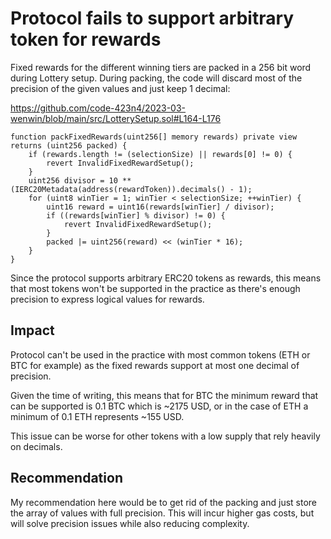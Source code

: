 # Protocol fails to support arbitrary token for rewards

Fixed rewards for the different winning tiers are packed in a 256 bit word during Lottery setup. During packing, the code will discard most of the precision of the given values and just keep 1 decimal:

https://github.com/code-423n4/2023-03-wenwin/blob/main/src/LotterySetup.sol#L164-L176

```solidity
function packFixedRewards(uint256[] memory rewards) private view returns (uint256 packed) {
    if (rewards.length != (selectionSize) || rewards[0] != 0) {
        revert InvalidFixedRewardSetup();
    }
    uint256 divisor = 10 ** (IERC20Metadata(address(rewardToken)).decimals() - 1);
    for (uint8 winTier = 1; winTier < selectionSize; ++winTier) {
        uint16 reward = uint16(rewards[winTier] / divisor);
        if ((rewards[winTier] % divisor) != 0) {
            revert InvalidFixedRewardSetup();
        }
        packed |= uint256(reward) << (winTier * 16);
    }
}
```

Since the protocol supports arbitrary ERC20 tokens as rewards, this means that most tokens won't be supported in the practice as there's enough precision to express logical values for rewards.

## Impact

Protocol can't be used in the practice with most common tokens (ETH or BTC for example) as the fixed rewards support at most one decimal of precision.

Given the time of writing, this means that for BTC the minimum reward that can be supported is 0.1 BTC which is ~2175 USD, or in the case of ETH a minimum of 0.1 ETH represents ~155 USD.

This issue can be worse for other tokens with a low supply that rely heavily on decimals.

## Recommendation

My recommendation here would be to get rid of the packing and just store the array of values with full precision. This will incur higher gas costs, but will solve precision issues while also reducing complexity.
